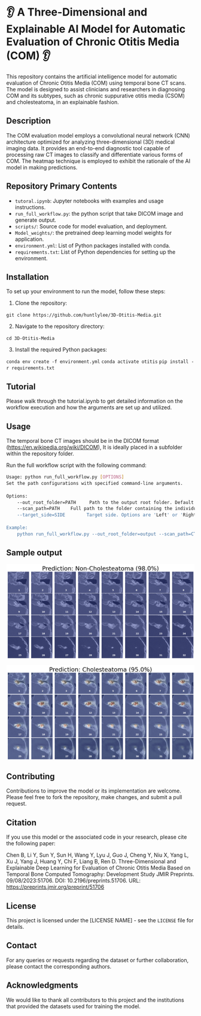 # 👂 A Three-Dimensional and Explainable AI Model for Automatic Evaluation of Chronic Otitis Media (COM) 👂

This repository contains the artificial intelligence model for automatic evaluation of Chronic Otitis Media (COM) using temporal bone CT scans. The model is designed to assist clinicians and researchers in diagnosing COM and its subtypes, such as chronic suppurative otitis media (CSOM) and cholesteatoma, in an explainable fashion.

## Description

The COM evaluation model employs a convolutional neural network (CNN) architecture optimized for analyzing three-dimensional (3D) medical imaging data. It provides an end-to-end diagnostic tool capable of processing raw CT images to classify and differentiate various forms of COM. The heatmap technique is employed to exhibit the rationale of the AI model in making predictions.

## Repository Primary Contents 

- `tutoral.ipynb`: Jupyter notebooks with examples and usage instructions.
- `run_full_workflow.py`: the python script that take DICOM image and generate output. 
- `scripts/`: Source code for model evaluation, and deployment.
- `Model_weights/`: the pretrained deep learning model weights for application.
- `environment.yml`: List of Python packages installed with conda.
- `requirements.txt`: List of Python dependencies for setting up the environment.

## Installation

To set up your environment to run the model, follow these steps:

1. Clone the repository:

`git clone https://github.com/huntlylee/3D-Otitis-Media.git`

2. Navigate to the repository directory:

`cd 3D-Otitis-Media`

3. Install the required Python packages:

`conda env create -f environment.yml`
`conda activate otitis`
`pip install -r requirements.txt`

## Tutorial

Please walk through the tutorial.ipynb to get detailed information on the workflow execution and how the arguments are set up and utilized.

## Usage

The temporal bone CT images should be in the DICOM format (https://en.wikipedia.org/wiki/DICOM), It is ideally placed in a subfolder within the repository folder. 

Run the full workflow script with the following command:

```bash
Usage: python run_full_workflow.py [OPTIONS]
Set the path configurations with specified command-line arguments.

Options:
    --out_root_folder=PATH     Path to the output root folder. Default is 'output'.
    --scan_path=PATH    Full path to the folder containing the individual's CT scan. For example: 'CT_images/p00726056-231124'.
    --target_side=SIDE        Target side. Options are 'Left' or 'Right'. Default is 'Left'.

Example:
    python run_full_workflow.py --out_root_folder=output --scan_path=CT_images/p00726056-231124 --target_side=Left
```
## Sample output
![Sample Output](output/p00726056-231124%20Left.png)

![Sample Output](output/P00085041-231029%20Left.png)

## Contributing

Contributions to improve the model or its implementation are welcome. Please feel free to fork the repository, make changes, and submit a pull request.

## Citation

If you use this model or the associated code in your research, please cite the following paper:

Chen B, Li Y, Sun Y, Sun H, Wang Y, Lyu J, Guo J, Cheng Y, Niu X, Yang L, Xu J, Yang J, Huang Y, Chi F, Liang B, Ren D. Three-Dimensional and Explainable Deep Learning for Evaluation of Chronic Otitis Media Based on Temporal Bone Computed Tomography: Development Study
JMIR Preprints. 09/08/2023:51706. DOI: 10.2196/preprints.51706. URL: https://preprints.jmir.org/preprint/51706

## License

This project is licensed under the [LICENSE NAME] - see the `LICENSE` file for details.

## Contact

For any queries or requests regarding the dataset or further collaboration, please contact the corresponding authors.

## Acknowledgments

We would like to thank all contributors to this project and the institutions that provided the datasets used for training the model.
